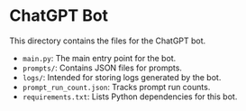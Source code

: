 # ChatGPT Bot

This directory contains the files for the ChatGPT bot.
- `main.py`: The main entry point for the bot.
- `prompts/`: Contains JSON files for prompts.
- `logs/`: Intended for storing logs generated by the bot.
- `prompt_run_count.json`: Tracks prompt run counts.
- `requirements.txt`: Lists Python dependencies for this bot.
